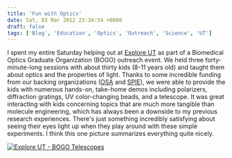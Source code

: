 ```yaml
---
title: 'Fun with Optics'
date: Sat, 03 Mar 2012 23:34:54 +0000
draft: false
tags: ['Blog', 'Education', 'Optics', 'Outreach', 'Science', 'UT']
---
```


I spent my entire Saturday helping out at [Explore UT](http://www.utexas.edu/events/exploreut/) as part of a Biomedical Optics Graduate Organization (BOGO) outreach event. We held three forty-minute-long sessions with about thirty kids (8-11 years old) and taught them about optics and the properties of light. Thanks to some incredible funding from our backing organizations ([OSA](http://www.osa.org/) and [SPIE](http://spie.org/)), we were able to provide the kids with numerous hands-on, take-home demos including polarizers, diffraction gratings, UV color-changing beads, and a telescope. It was great interacting with kids concerning topics that are much more tangible than molecule engineering, which has always been a downside to my previous research experiences. There's just something incredibly satisfying about seeing their eyes light up when they play around with these simple experiments. I think this one picture summarizes everything quite nicely.

[![Explore UT - BOGO Telescopes](https://live.staticflickr.com/7192/6804229164_e2ce062813_o.jpg)](http://www.flickr.com/photos/shiruken/6804229164/ "Explore UT - BOGO Telescopes by Colin Sullender, on Flickr")